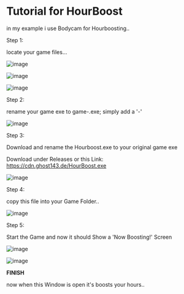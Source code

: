 # Tutorial for HourBoost


in my example i use Bodycam for Hourboosting.. 


Step 1:

locate your game files...

![image](https://github.com/DieserGhost/Steam-HourBoost/assets/144170441/65c4cd00-7c09-433d-98be-6d2017ce9d03)

![image](https://github.com/DieserGhost/Steam-HourBoost/assets/144170441/a178a1ca-f4a8-4877-a8c4-a3a44ccfd849)

![image](https://github.com/DieserGhost/Steam-HourBoost/assets/144170441/5b87f849-f2b6-4226-b447-2b43fd8eff18)

Step 2:

rename your game exe to game-.exe; simply add a '-'



![image](https://github.com/DieserGhost/Steam-HourBoost/assets/144170441/6c4d1608-9872-4538-991a-037b488a2207)


Step 3:

Download and rename the Hourboost.exe to your original game exe

Download under Releases or this Link: https://cdn.ghost143.de/HourBoost.exe

![image](https://github.com/DieserGhost/Steam-HourBoost/assets/144170441/e26ae760-ead2-4a11-bb62-adb1c48afc38)


Step 4:

copy this file into your Game Folder..

![image](https://github.com/DieserGhost/Steam-HourBoost/assets/144170441/846a1675-c2ea-4374-91f2-f57e360c811b)


Step 5:

Start the Game and now it should Show a 'Now Boosting!' Screen

![image](https://github.com/DieserGhost/Steam-HourBoost/assets/144170441/7a999ead-b54b-4bd9-95a5-55905dae5c4f)



![image](https://github.com/DieserGhost/Steam-HourBoost/assets/144170441/8e8ea2a9-6df7-4f79-afed-497bf6154d1b)



**FINISH**

now when this Window is open it's boosts your hours..





